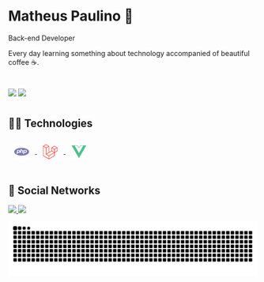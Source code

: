 # Matheus Paulino 🚀

Back-end Developer

Every day learning something about technology accompanied of beautiful coffee ☕.

#
<div>
  <img height="150em" src="https://github-readme-stats.vercel.app/api?username=matheus-paulino&hide=contribs,prs&theme=radical">
  <img height="150em" src="https://github-readme-stats.vercel.app/api/top-langs/?username=matheus-paulino&layout=compact&theme=radical">
</div>

#

## 👨‍💻 Technologies
<div>
  <a href="https://www.php.net/">
    <img align="center" height="30" style="padding: 12px;"  alt="PHP" title="#PHP" src="./assets/php.svg" />
  </a>
  <a href="https://laravel.com/">
    <img align="center" height="30" style="padding: 12px;" alt="Laravel" title="#Laravel" src="./assets/laravel.svg" />
  </a>
  
  <a href="https://vuejs.org/">
    <img align="center" height="30" style="padding: 12px;" alt="VueJS" title="#VueJS" src="./assets/vuejs.svg" />
  </a>
</div>

#

## 🔷 Social Networks

<div style="display: inline-block;">
  <a align="center" height="30" width="40" href="https://instagram.com/oematheos" target="_blank">
    <img src="https://img.shields.io/badge/-Instagram-%23E4405F?style=for-the-badge&logo=instagram&logoColor=white" target="_blank">
  </a>
  <a href = "mailto:matheus@lunarcode.com.br"><img src="https://img.shields.io/badge/-Gmail-%23333?style=for-the-badge&logo=gmail&logoColor=white" target="_blank">
  </a>
</div>


  ![Snake animation](https://github.com/matheus-paulino/matheus-paulino/blob/output/github-contribution-grid-snake.svg)
